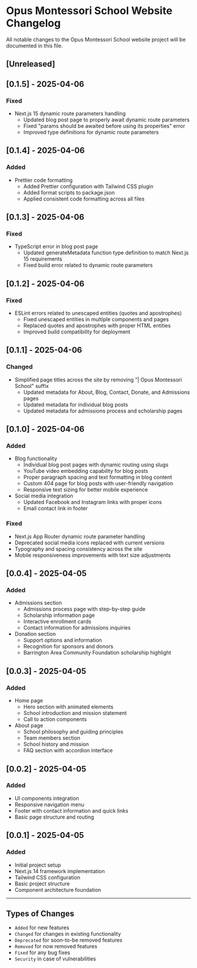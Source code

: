 # Opus Montessori School Website Changelog

All notable changes to the Opus Montessori School website project will be documented in this file.

## [Unreleased]

## [0.1.5] - 2025-04-06

### Fixed
- Next.js 15 dynamic route parameters handling
  - Updated blog post page to properly await dynamic route parameters
  - Fixed "params should be awaited before using its properties" error
  - Improved type definitions for dynamic route parameters

## [0.1.4] - 2025-04-06

### Added
- Prettier code formatting
  - Added Prettier configuration with Tailwind CSS plugin
  - Added format scripts to package.json
  - Applied consistent code formatting across all files

## [0.1.3] - 2025-04-06

### Fixed

- TypeScript error in blog post page
  - Updated generateMetadata function type definition to match Next.js 15 requirements
  - Fixed build error related to dynamic route parameters

## [0.1.2] - 2025-04-06

### Fixed

- ESLint errors related to unescaped entities (quotes and apostrophes)
  - Fixed unescaped entities in multiple components and pages
  - Replaced quotes and apostrophes with proper HTML entities
  - Improved build compatibility for deployment

## [0.1.1] - 2025-04-06

### Changed

- Simplified page titles across the site by removing "| Opus Montessori School" suffix
  - Updated metadata for About, Blog, Contact, Donate, and Admissions pages
  - Updated metadata for individual blog posts
  - Updated metadata for admissions process and scholarship pages

## [0.1.0] - 2025-04-06

### Added

- Blog functionality
  - Individual blog post pages with dynamic routing using slugs
  - YouTube video embedding capability for blog posts
  - Proper paragraph spacing and text formatting in blog content
  - Custom 404 page for blog posts with user-friendly navigation
  - Responsive text sizing for better mobile experience
- Social media integration
  - Updated Facebook and Instagram links with proper icons
  - Email contact link in footer

### Fixed

- Next.js App Router dynamic route parameter handling
- Deprecated social media icons replaced with current versions
- Typography and spacing consistency across the site
- Mobile responsiveness improvements with text size adjustments

## [0.0.4] - 2025-04-05

### Added

- Admissions section
  - Admissions process page with step-by-step guide
  - Scholarship information page
  - Interactive enrollment cards
  - Contact information for admissions inquiries
- Donation section
  - Support options and information
  - Recognition for sponsors and donors
  - Barrington Area Community Foundation scholarship highlight

## [0.0.3] - 2025-04-05

### Added

- Home page
  - Hero section with animated elements
  - School introduction and mission statement
  - Call to action components
- About page
  - School philosophy and guiding principles
  - Team members section
  - School history and mission
  - FAQ section with accordion interface

## [0.0.2] - 2025-04-05

### Added

- UI components integration
- Responsive navigation menu
- Footer with contact information and quick links
- Basic page structure and routing

## [0.0.1] - 2025-04-05

### Added

- Initial project setup
- Next.js 14 framework implementation
- Tailwind CSS configuration
- Basic project structure
- Component architecture foundation

---

## Types of Changes

- `Added` for new features
- `Changed` for changes in existing functionality
- `Deprecated` for soon-to-be removed features
- `Removed` for now removed features
- `Fixed` for any bug fixes
- `Security` in case of vulnerabilities
